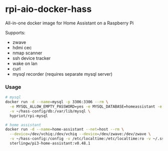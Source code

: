 # rpi-aio-docker-hass
All-in-one docker image for Home Assistant on a Raspberry Pi

Supports:
  - zwave
  - hdmi cec
  - nmap scanner
  - ssh device tracker
  - wake on lan
  - curl
  - mysql recorder (requires separate mysql server)

### Usage
```bash
# mysql
docker run -d --name=mysql -p 3306:3306 --rm \
  -e MYSQL_ALLOW_EMPTY_PASSWORD=yes -e MYSQL_DATABASE=homeassistant -e MYSQL_USER=hass -e MYSQL_PASSWORD=hass \
  -v ~/hass-config/db:/var/lib/mysql \
  hypriot/rpi-mysql
```

```bash
# home assistant
docker run -d --name=home-assistant --net=host --rm \
  --device=/dev/vchiq:/dev/vchiq --device=/dev/zwave:/dev/zwave \
  -v ~/hass-config:/config -v /etc/localtime:/etc/localtime:ro -v ~/.ssh:/ssh \
  sterlingw/pi3-home-assistant:v0.48.1
```

